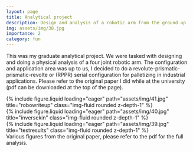 ```yaml
---
layout: page
title: Analytical project
description: Design and analysis of a robotic arm from the ground up
img: assets/img/38.jpg
importance: 2
category: fun
---
```


[<i class="fa-solid fa-file-pdf fa-3x"></i>](https://nevinkopp.github.io/assets/pdf/EE%20283A%20Analytical%20Project%20Report.pdf)

This was my graduate analytical project. We were tasked with designing and doing a physical analysis of a four joint robotic arm. The configuration and application area was up to us, I decided to do a revolute-prismatic-prismatic-revolte or (RPPR) serial configuration for palletizing in industrial applications. Please refer to the original paper I did while at the university (pdf can be downloaded at the top of the page). 

<div class="row">
    <div class="col-sm mt-3 mt-md-0">
        {% include figure.liquid loading="eager" path="assets/img/41.jpg" title="robowriteup" class="img-fluid rounded z-depth-1" %}
    </div>
    <div class="col-sm mt-3 mt-md-0">
        {% include figure.liquid loading="eager" path="assets/img/40.jpg" title="inversekin" class="img-fluid rounded z-depth-1" %}
    </div>
    <div class="col-sm mt-3 mt-md-0">
        {% include figure.liquid loading="eager" path="assets/img/39.jpg" title="testresults" class="img-fluid rounded z-depth-1" %}
    </div>
</div>
<div class="caption">
    Various figures from the original paper, please refer to the pdf for the full analysis. 
</div>

